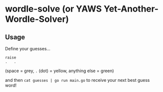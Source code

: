 # wordle-solve (or YAWS Yet-Another-Wordle-Solver)

## Usage

Define your guesses...
```
raise
.   .
```

(space = grey, `.` (dot) = yellow, anything else = green)

and then `cat guesses | go run main.go` to receive your next best guess word!


